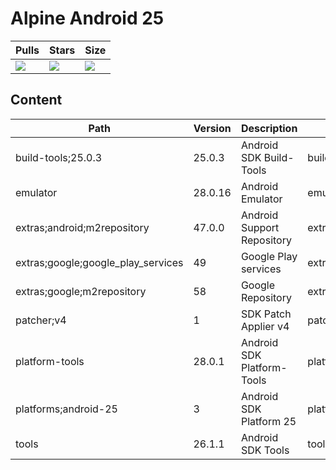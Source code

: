# Alpine Android 25

| Pulls | Stars | Size |
| ----- | ----- | ---- |
| [![](https://img.shields.io/docker/pulls/alvrme/alpine-android.svg)](https://hub.docker.com/r/alvrme/alpine-android/) | [![](https://img.shields.io/docker/stars/alvrme/alpine-android.svg)](https://hub.docker.com/r/alvrme/alpine-android/) | [![](https://images.microbadger.com/badges/image/alvrme/alpine-android:android-25.svg)](https://microbadger.com/images/alvrme/alpine-android:android-25) |

## Content
Path                               | Version | Description                | Location
-------                            | ------- | -------                    | -------
build-tools;25.0.3                 | 25.0.3  | Android SDK Build-Tools    | build-tools/25.0.3/
emulator                           | 28.0.16 | Android Emulator           | emulator/
extras;android;m2repository        | 47.0.0  | Android Support Repository | extras/android/m2repository/
extras;google;google_play_services | 49      | Google Play services       | extras/google/google_play_services/
extras;google;m2repository         | 58      | Google Repository          | extras/google/m2repository/
patcher;v4                         | 1       | SDK Patch Applier v4       | patcher/v4/
platform-tools                     | 28.0.1  | Android SDK Platform-Tools | platform-tools/
platforms;android-25               | 3       | Android SDK Platform 25    | platforms/android-25/
tools                              | 26.1.1  | Android SDK Tools          | tools/
